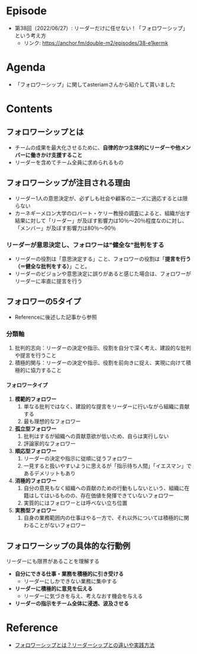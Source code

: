 # Episode
- 第38回（2022/06/27）: リーダーだけに任せない！「フォロワーシップ」という考え方
    - リンク: https://anchor.fm/double-m2/episodes/38-e1kermk

# Agenda
- 「フォロワーシップ」に関してasteriamさんから紹介して貰いました

# Contents
## フォロワーシップとは
- チームの成果を最大化させるために、**自律的かつ主体的にリーダーや他メンバーに働きかけ支援すること**
- リーダーを含めてチーム全員に求められるもの
## フォロワーシップが注目される理由
- リーダー1人の意思決定が、必ずしも社会や顧客のニーズに適応するとは限らない
- カーネギーメロン大学のロバート・ケリー教授の調査によると、組織が出す結果に対して「リーダー」が及ぼす影響力は10％～20％程度なのに対し、「メンバー」が及ぼす影響力は80％～90％
### リーダーが意思決定し、フォロワーは"健全な"批判をする
- リーダーの役割は「意思決定する」こと、フォロワーの役割は「**提言を行う（＝健全な批判をする）**」こと。
- リーダーのビジョンや意思決定に誤りがあると感じた場合は、フォロワーがリーダーに率直に提言を行う
## フォロワーの5タイプ
- Referenceに後述した記事から参照
### 分類軸
1. 批判的志向：リーダーの決定や指示、役割を自分で深く考え、建設的な批判や提言を行うこと 
2. 積極的関与：リーダーの決定や指示、役割を前向きに捉え、実現に向けて積極的に協力すること
#### フォロワータイプ
1. **模範的フォロワー**
   1. 単なる批判ではなく、建設的な提言をリーダーに行いながら組織に貢献する
   2. 最も理想的なフォロワー
2. **孤立型フォロワー**
   1. 批判はするが組織への貢献意欲が低いため、自らは実行しない
   2. 評論家的なフォロワー
3. **順応型フォロワー**
   1. リーダーの決定や指示に従順に従うフォロワー 
   2. 一見すると扱いやすいように思えるが「指示待ち人間」「イエスマン」であるデメリットもあり 
4. **消極的フォロワー**
   1. 自分の意見もなく組織への貢献のための行動もしないという、組織に在籍はしてはいるものの、存在価値を発揮できていないフォロワー 
   2. 実質的にはフォロワーとは呼べない立ち位置
5. **実務型フォロワー**
   1. 自身の業務範囲内の仕事はやる一方で、それ以外については積極的に関わることがないフォロワー
## フォロワーシップの具体的な行動例
リーダーにも限界があることを理解する
- **自分にできる仕事・業務を積極的に引き受ける**
    - リーダーにしかできない業務に集中する
- **リーダーに積極的に意見を伝える**
    - リーダーに気づきを与え、考えなおす機会を与える
- **リーダーの指示をチーム全体に浸透、波及させる**
# Reference
- [フォロワーシップとは？リーダーシップとの違いや実践方法](https://mba.globis.ac.jp/careernote/1239.html)